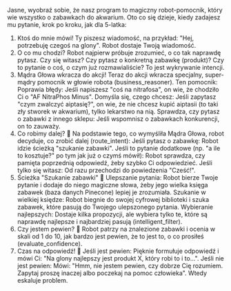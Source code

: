 Jasne, wyobraź sobie, że nasz program to magiczny robot-pomocnik, który wie wszystko o zabawkach do akwarium.
Oto co się dzieje, kiedy zadajesz mu pytanie, krok po kroku, jak dla 5-latka:
1. Ktoś do mnie mówi! 
Ty piszesz wiadomość, na przykład: "Hej, potrzebuję czegoś na glony". Robot dostaje Twoją wiadomość.
2. O co mu chodzi? 
Robot najpierw próbuje zrozumieć, o co tak naprawdę pytasz. Czy się witasz? Czy pytasz o konkretną zabawkę (produkt)? Czy to pytanie o coś, o czym już rozmawialiście? To jest wykrywanie intencji.
3. Mądra Głowa wkracza do akcji! 
Teraz do akcji wkracza specjalny, super-mądry pomocnik w głowie robota (business_reasoner). Ten pomocnik:
Poprawia błędy: Jeśli napiszesz "coś na nitrafosa", on wie, że chodziło Ci o "AF NitraPhos Minus".
Domyśla się, czego chcesz: Jeśli zapytasz "czym zwalczyć aiptasię?", on wie, że nie chcesz kupić aiptasii (to taki zły stworek w akwarium), tylko lekarstwo na nią.
Sprawdza, czy pytasz o zabawki z innego sklepu: Jeśli wspomnisz o zabawkach konkurencji, on to zauważy.
4. Co robimy dalej? 🚦
Na podstawie tego, co wymyśliła Mądra Głowa, robot decyduje, co zrobić dalej (route_intent):
Jeśli pytasz o zabawkę: Robot idzie ścieżką "szukanie zabawki".
Jeśli to pytanie dodatkowe (np. "a ile to kosztuje?" po tym jak już o czymś mówił): Robot sprawdza, czy pamięta poprzednią odpowiedź, żeby szybko Ci odpowiedzieć.
Jeśli tylko się witasz: Od razu przechodzi do powiedzenia "Cześć!".
5. Ścieżka "Szukanie zabawki" 🔎
Ulepszanie pytania: Robot bierze Twoje pytanie i dodaje do niego magiczne słowa, żeby jego wielka księga zabawek (baza danych Pinecone) lepiej je zrozumiała.
Szukanie w wielkiej księdze: Robot biegnie do swojej cyfrowej biblioteki i szuka zabawek, które pasują do Twojego ulepszonego pytania.
Wybieranie najlepszych: Dostaje kilka propozycji, ale wybiera tylko te, które są naprawdę najlepsze i najbardziej pasują (intelligent_filter).
6. Czy jestem pewien? 🧐
Robot patrzy na znalezione zabawki i ocenia w skali od 1 do 10, jak bardzo jest pewien, że to jest to, o co prosiłeś (evaluate_confidence).
7. Czas na odpowiedź! 💬
Jeśli jest pewien: Pięknie formułuje odpowiedź i mówi Ci: "Na glony najlepszy jest produkt X, który robi to i to...".
Jeśli nie jest pewien: Mówi: "Hmm, nie jestem pewien, czy dobrze Cię rozumiem. Zapytaj proszę inaczej albo poczekaj na pomoc człowieka". Wtedy eskaluje problem.


